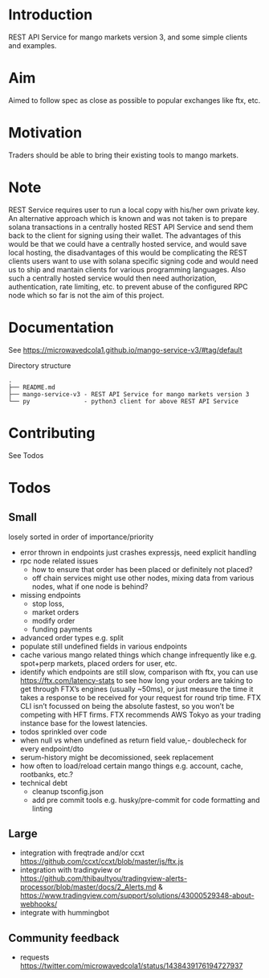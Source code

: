# Introduction
REST API Service for mango  markets version 3, and some simple clients and examples.

# Aim
Aimed to follow spec as close as possible to popular exchanges like ftx, etc. 

# Motivation 
Traders should be able to bring their existing tools to mango markets. 

# Note
REST Service requires user to run a local copy with his/her own private key. An alternative approach which is known and was not taken is to prepare solana transactions in a centrally hosted REST API Service and send them back to the client for signing using their wallet. The advantages of this would be that we could have a centrally hosted service, and would save local hosting, the disadvantages of this would be complicating the REST clients users want to use with solana specific signing code and would need us to ship and mantain clients for various programming languages. Also such a centrally hosted service would then need authorization, authentication, rate limiting, etc. to prevent abuse of the configured RPC node which so far is not the aim of this project. 

# Documentation
See https://microwavedcola1.github.io/mango-service-v3/#tag/default

Directory structure
```
.
├── README.md
├── mango-service-v3 - REST API Service for mango markets version 3
└── py               - python3 client for above REST API Service
```
# Contributing
See Todos

# Todos
## Small
losely sorted in order of importance/priority
- error thrown in endpoints just crashes expressjs, need explicit handling
- rpc node related issues
  - how to ensure that order has been placed or definitely not placed?
  - off chain services might use other nodes, mixing data from various nodes, what if one node is behind?
- missing endpoints
  - stop loss, 
  - market orders
  - modify order
  - funding payments
- advanced order types e.g. split 
- populate still undefined fields in various endpoints
- cache various mango related things which change infrequently like e.g. spot+perp markets, placed orders for user, etc.
- identify which endpoints are still slow, comparison with ftx, you can use https://ftx.com/latency-stats to see how long your orders are taking to get through FTX’s engines (usually ~50ms), or just measure the time it takes a response to be received for your request for round trip time. FTX CLI isn’t focussed on being the absolute fastest, so you won’t be competing with HFT firms. FTX recommends AWS Tokyo as your trading instance base for the lowest latencies.
- todos sprinkled over code
- when null vs when undefined as return field value,- doublecheck for every endpoint/dto
- serum-history might be decomissioned, seek replacement
- how often to load/reload certain mango things e.g. account, cache, rootbanks, etc.?
- technical debt
  - cleanup tsconfig.json
  - add pre commit tools e.g. husky/pre-commit for code formatting and linting
## Large
- integration with freqtrade and/or ccxt https://github.com/ccxt/ccxt/blob/master/js/ftx.js
- integration with tradingview or https://github.com/thibaultyou/tradingview-alerts-processor/blob/master/docs/2_Alerts.md & https://www.tradingview.com/support/solutions/43000529348-about-webhooks/
- integrate with hummingbot

## Community feedback
- requests https://twitter.com/microwavedcola1/status/1438439176194727937